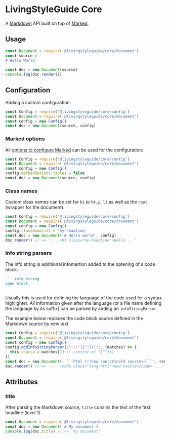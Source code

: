 # LivingStyleGuide Core

A [Markdown] API built on top of [Marked].


## Usage

``` js
const Document = require('@livingstyleguide/core/document')
const source = `
# Hello World
`
const doc = new Document(source)
console.log(doc.render())
```


## Configuration

Adding a custom configuration:

``` js
const Config = require('@livingstyleguide/core/config')
const Document = require('@livingstyleguide/core/document')
const config = new Config()
const doc = new Document(source, config)
```


### Marked options

All [options to configure Marked] can be used for the configuration:

``` js
const Config = require('@livingstyleguide/core/config')
const Document = require('@livingstyleguide/core/document')
const config = new Config()
config.markedOptions.tables = false
const doc = new Document(source, config)
```


### Class names

Custom class names can be set for `h1` to `h4`, `p`, `li` as well as the `root`
(wrapper for the document).

``` js
const Config = require('@livingstyleguide/core/config')
const Document = require('@livingstyleguide/core/document')
const config = new Config()
config.classNames.h1 = 'my-headline'
const doc = new Document('# Hello world', config)
doc.render() // => '... <h1 class="my-headline">Hello ...'
```


### Info string parsers

The info string is additional infomartion added to the optening of a code block:

```` markdown
``` info string
code block
```
````

Usually this is used for defining the language of the code used for a syntax
highlighter. All information given after the language (or a file name defining
the language by its suffix) can be parsed by adding an `infoStringParser`.

The example below replaces the code block source defined in the Markdown source by new text

``` js
const Config = require('@livingstyleguide/core/config')
const Document = require('@livingstyleguide/core/document')
const config = new Config()
config.addInfoStringParser(/^!!!"([^"]+)"/, (matches) => {
  this.source = matches[1] // content of ([^"]+)
})
const doc = new Document('``` html !!!new source\nold source\n```', config)
doc.render() // => '... <code class="lang-html">new source</code> ...'
```


## Attributes

### title

After parsing the Markdown source, `title` conains the text of the first
headline (level 1).

``` js
const Document = require('@livingstyleguide/core/document')
const doc = new Document('# My document')
console.log(doc.title) // => 'My document'
```


[Markdown]: https://daringfireball.net/projects/markdown/
[Marked]: https://github.com/chjj/marked
[Options to configure Marked]: https://github.com/chjj/marked#options-1
